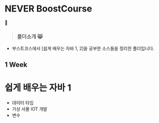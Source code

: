 # NEVER BoostCourse
:adult: 
> ### 폴더소개 :smile_cat: 
- 부스트코스에서 [쉽게 배우는 자바 1, 2]을 공부한 소스들을 정리한 폴더입니다.

## 1 Week
# 쉽게 배우는 자바 1
- 데이터 타입
- 가상 사물 IOT 개발
- 변수
